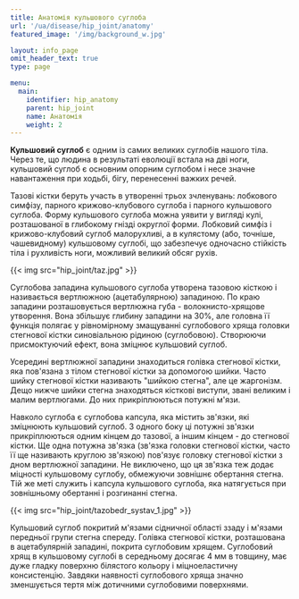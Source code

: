 ```yaml
---
title: Анатомія кульшового суглоба
url: '/ua/disease/hip_joint/anatomy'
featured_image: '/img/background_w.jpg'

layout: info_page
omit_header_text: true
type: page

menu:
  main:
    identifier: hip_anatomy
    parent: hip_joint
    name: Анатомія
    weight: 2
---
```


**Кульшовий суглоб** є одним із самих великих суглобів нашого тіла. Через те, що людина в результаті еволюції встала на
дві ноги, кульшовий суглоб є основним опорним суглобом і несе значне навантаження при ходьбі, бігу, перенесенні важких
речей.

Тазові кістки беруть участь в утворенні трьох зчленувань: лобкового симфізу, парного крижово-клубового суглоба і парного
кульшового суглоба. Форму кульшового суглоба можна уявити у вигляді кулі, розташованої в глибокому гнізді округлої
форми. Лобковий симфіз і крижово-клубовий суглоб малорухливі, а в кулястому (або, точніше, чашевидному)
кульшовому суглобі, що забезпечує одночасно стійкість тіла і рухливість ноги, можливий великий обсяг рухів.

{{< img src="hip_joint/taz.jpg" >}}

Суглобова западина кульшового суглоба утворена тазовою кісткою і називається вертлюжною (ацетабулярною) западиною. По
краю западини розташовується вертлюжна губа - волокнисто-хрящове утворення. Вона збільшує глибину западини на 30%, але
головна її функція полягає у рівномірному змащуванні суглобового хряща головки стегнової кістки синовіальною рідиною
(суглобовою). Створюючи присмоктуючий ефект, вона зміцнює кульшовий суглоб.

Усередині вертлюжної западини знаходиться голівка стегнової кістки, яка пов'язана з тілом стегнової кістки за допомогою
шийки. Часто шийку стегнової кістки називають "шийкою стегна", але це жаргонізм. Дещо нижче шийки стегна знаходяться
кісткові виступи, звані великим і малим вертлюгами. До них прикріплюються потужні м'язи.

Навколо суглоба є суглобова капсула, яка містить зв'язки, які зміцнюють кульшовий суглоб. З одного боку ці потужні
зв'язки прикріплюються одним кінцем до тазової, а іншим кінцем - до стегнової кістки. Ще одна потужна зв'язка (зв'язка
головки стегнової кістки, часто її ще називають круглою зв'язкою) пов'язує головку стегнової кістки з дном вертлюжної
западини. Не виключено, що ця зв'язка теж додає міцності кульшовому суглобу, обмежуючи зовнішнє обертання стегна. Тій же
меті служить і капсула кульшового суглоба, яка натягується при зовнішньому обертанні і розгинанні стегна.

{{< img src="hip_joint/tazobedr_systav_1.jpg" >}}

Кульшовий суглоб покритий м'язами сідничної області ззаду і м'язами передньої групи стегна спереду. Голівка стегнової
кістки, розташована в ацетабулярній западині, покрита суглобовим хрящем. Суглобовий хрящ в кульшовому суглобі в
середньому досягає 4 мм в товщину, має дуже гладку поверхню білястого кольору і міцноеластичну консистенцію. Завдяки
наявності суглобового хряща значно зменшується тертя між дотичними суглобовими поверхнями.
